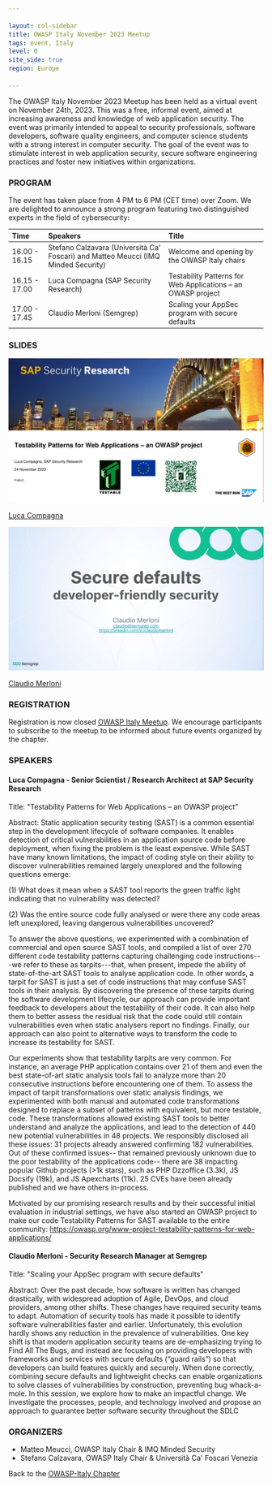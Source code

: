 ```yaml
---

layout: col-sidebar
title: OWASP Italy November 2023 Meetup
tags: event, Italy
level: 0
site_side: true
region: Europe

---
```


The OWASP Italy November 2023 Meetup has been held as a virtual event on November 24th, 2023. This was a free, informal event, aimed at increasing awareness and knowledge of web application security. The event was primarily intended to appeal to security professionals, software developers, software quality engineers, and computer science students with a strong interest in computer security. The goal of the event was to stimulate interest in web application security, secure software engineering practices and foster new initiatives within organizations.

### PROGRAM

The event has taken place from 4 PM to 6 PM (CET time) over Zoom. We are delighted to announce a strong program featuring two distinguished experts in the field of cybersecurity:

| Time          | Speakers                                                                           | Title                                                        |
| :---          | :---                                                                               | :---                                                         |
| 16.00 - 16.15 | Stefano Calzavara (Università Ca' Foscari) and Matteo Meucci (IMQ Minded Security) | Welcome and opening by the OWASP Italy chairs                |
| 16.15 - 17.00 | Luca Compagna (SAP Security Research)                                              | Testability Patterns for Web Applications – an OWASP project |
| 17.00 - 17.45 | Claudio Merloni (Semgrep)                                                          | Scaling your AppSec program with secure defaults             |

### SLIDES
<p align="center">
<img src="https://github.com/OWASP/www-chapter-italy/blob/master/assets/images/Compagna.png?raw=true" width=600 /> 
  </p>

  [Luca Compagna](https://github.com/OWASP/www-chapter-italy/blob/master/assets/images/Luca%20Compagna%20-%20Testable%20-%20OWASP%20Italy%20meetup%2024-11-23.pdf) 
  
  <p align="center">
 <img src="https://github.com/OWASP/www-chapter-italy/blob/master/assets/images/P4P3r.png?raw=true" width=600 /> 
   </p>

 [Claudio Merloni](https://github.com/OWASP/www-chapter-italy/blob/master/assets/images/Claudio%20Merloni%20-%20OWASP%20Italy%20Meetup%20-%2024-11-23.pdf) 


### REGISTRATION

Registration is now closed [OWASP Italy Meetup](https://www.meetup.com/it-IT/owasp-italy-meetup-group/). We encourage participants to subscribe to the meetup to be informed about future events organized by the chapter.

### SPEAKERS
#### Luca Compagna - Senior Scientist / Research Architect at SAP Security Research
Title: "Testability Patterns for Web Applications – an OWASP project"

Abstract:
Static application security testing (SAST) is a common essential step in the development lifecycle of software companies. It enables detection of critical vulnerabilities in an application source code before deployment, when fixing the problem is the least expensive. While SAST have many known limitations, the impact of coding style on their ability to discover vulnerabilities remained largely unexplored and the following questions emerge:

(1) What does it mean when a SAST tool reports the green traffic light indicating that no vulnerability was detected?

(2) Was the entire source code fully analysed or were there any code areas left unexplored, leaving dangerous vulnerabilities uncovered?

To answer the above questions, we experimented with a combination of commercial and open source SAST tools, and compiled a list of over 270 different code testability patterns capturing challenging code instructions---we refer to these as tarpits---that, when present, impede the ability of state-of-the-art SAST tools to analyse application code. In other words, a tarpit for SAST is just a set of code instructions that may confuse SAST tools in their analysis. By discovering the presence of these tarpits during the software development lifecycle, our approach can provide important feedback to developers about the testability of their code. It can also help them to better assess the residual risk that the code could still contain vulnerabilities even when static analysers report no findings. Finally, our approach can also point to alternative ways to transform the code to increase its testability for SAST.

Our experiments show that testability tarpits are very common. For instance, an average PHP application contains over 21 of them and even the best state-of-art static analysis tools fail to analyze more than 20 consecutive instructions before encountering one of them. To assess the impact of tarpit transformations over static analysis findings, we experimented with both manual and automated code transformations designed to replace a subset of patterns with equivalent, but more testable, code. These transformations allowed existing SAST tools to better understand and analyze the applications, and lead to the detection of 440 new potential vulnerabilities in 48 projects. We responsibly disclosed all these issues: 31 projects already answered confirming 182 vulnerabilities. Out of these confirmed issues-- that remained previously unknown due to the poor testability of the applications code-- there are 38 impacting popular Github projects (>1k stars), such as PHP Dzzoffice (3.3k), JS Docsify (19k), and JS Apexcharts (11k). 25 CVEs have been already published and we have others in-process.

Motivated by our promising research results and by their successful initial evaluation in industrial settings, we have also started an OWASP project to make our code Testability Patterns for SAST available to the entire community: https://owasp.org/www-project-testability-patterns-for-web-applications/

#### Claudio Merloni - Security Research Manager at Semgrep
Title: "Scaling your AppSec program with secure defaults"

Abstract:
Over the past decade, how software is written has changed drastically, with widespread
adoption of Agile, DevOps, and cloud providers, among other shifts. These changes have
required security teams to adapt.
Automation of security tools has made it possible to identify software vulnerabilities faster and
earlier. Unfortunately, this evolution hardly shows any reduction in the prevalence of
vulnerabilities.
One key shift is that modern application security teams are de-emphasizing trying to Find All
The Bugs, and instead are focusing on providing developers with frameworks and services with
secure defaults (“guard rails”) so that developers can build features quickly and securely. When
done correctly, combining secure defaults and lightweight checks can enable organizations to
solve classes of vulnerabilities by construction, preventing bug whack-a-mole.
In this session, we explore how to make an impactful change. We investigate the processes,
people, and technology involved and propose an approach to guarantee better software security
throughout the SDLC




### ORGANIZERS
- Matteo Meucci, OWASP Italy Chair & IMQ Minded Security
- Stefano Calzavara, OWASP Italy Chair & Università Ca' Foscari Venezia

Back to the [OWASP-Italy Chapter](https://owasp.org/www-chapter-italy)
